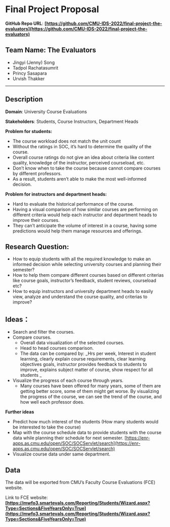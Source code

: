 # Final Project Proposal

**GitHub Repo URL**: **[https://github.com/CMU-IDS-2022/final-project-the-evaluators](https://github.com/CMU-IDS-2022/final-project-the-evaluators)**

## Team Name: The Evaluators 



* Jingyi (Jenny) Song
* Tadpol Rachatasumrit
* Princy Sasapara
* Urvish Thakker


---


## **Description**

**Domain**: University Course Evaluations

**Stakeholders**: Students, Course Instructors, Department Heads

**Problem for students:**



* The course workload does not match the unit count
* Without the ratings in SOC, it’s hard to determine the quality of the course.
* Overall course ratings do not give an idea about criteria like content quality, knowledge of the instructor, perceived courseload, etc.
* Don’t know when to take the course because cannot compare courses by different professors.
* As a result, students aren’t able to make the most well-informed decision.

**Problem for instructors and department heads:**



* Hard to evaluate the historical performance of the course.
* Having a visual comparison of how similar courses are performing on different criteria would help each instructor and department heads to improve their courses.
* They can’t anticipate the volume of interest in a course, having some predictions would help them manage resources and offerings.


## **Research Question**:



* How to equip students with all the required knowledge to make an informed decision while selecting university courses and planning their semester? 
* How to help them compare different courses based on different criterias like course goals, instructor’s feedback, student reviews, courseload etc?
* How to equip instructors and university department heads to easily view, analyze and understand the course quality, and criterias to improve?


## **Ideas：**



* Search and filter the courses.
* Compare courses.
    * Overall data visualization of the selected courses.
    * Head to head courses comparison.
    * The data can be compared by: _Hrs per week, Interest in student learning, clearly explain course requirements, clear learning objectives goals, instructor provides feedback to students to improve, explains subject matter of course, show respect for all students _
* Visualize the progress of each course through years. 
    * Many courses have been offered for many years, some of them are getting better score, some of them might get worse. By visualizing the progress of the course, we can see the trend of the course, and how well each professor does.

**Further ideas**



* Predict how much interest of the students (How many students would be interested to take the course)
* Map with the course schedule data to provide students with the course data while planning their schedule for next semester. [https://enr-apps.as.cmu.edu/open/SOC/SOCServlet/search](https://enr-apps.as.cmu.edu/open/SOC/SOCServlet/search)
* Visualize course data under same department. 


## **Data**

The data will be exported from CMU’s Faculty Course Evaluations (FCE) website.  

Link to FCE website: **[https://mwfo3.smartevals.com/Reporting/Students/Wizard.aspx?Type=Sections&FiveYearsOnly=True](https://mwfo3.smartevals.com/Reporting/Students/Wizard.aspx?Type=Sections&FiveYearsOnly=True)**
